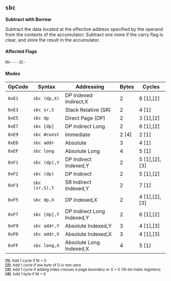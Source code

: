 
## `sbc`

**Subtract with Borrow**

Subtract the data located at the effective address specified by the operand from the contexts of the accumulator; Subtract one more if the carry flag is clear, and store the result in the accumulator.

#### Affected Flags

```
NV----ZC-
```

#### Modes

| OpCode | Syntax         | Addressing                 | Bytes | Cycles        |
|--------|----------------|----------------------------|-------|---------------|
| `0xE1` | `sbc (dp,X)`   | DP Indexed Indirect,X      | 2     | 6 [1],[2]     |
| `0xE3` | `sbc sr,S`     | Stack Relative (SR)        | 2     | 4 [1]         |
| `0xE5` | `sbc dp`       | Direct Page (DP)           | 2     | 3 [1],[2]     |
| `0xE7` | `sbc [dp]`     | DP Indirect Long           | 2     | 6 [1],[2]     |
| `0xE9` | `sbc #const`   | Immediate                  | 2 [4] | 2 [1]         |
| `0xED` | `sbc addr`     | Absolute                   | 3     | 4 [1]         |
| `0xEF` | `sbc long`     | Absolute Long              | 4     | 5 [1]         |
| `0xF1` | `sbc (dp),Y`   | DP Indirect Indexed,Y      | 2     | 5 [1],[2],[3] |
| `0xF2` | `sbc (dp)`     | DP Indirect                | 2     | 5 [1],[2]     |
| `0xF3` | `sbc (sr,S),Y` | SR Indirect Indexed,Y      | 2     | 7 [1]         |
| `0xF5` | `sbc dp,X`     | DP Indexed,X               | 2     | 4 [1],[2],[3] |
| `0xF7` | `sbc [dp],Y`   | DP Indirect Long Indexed,Y | 2     | 6 [1],[2]     |
| `0xF9` | `sbc addr,Y`   | Absolute Indexed,Y         | 3     | 4 [1],[3]     |
| `0xFD` | `sbc addr,X`   | Absolute Indexed,X         | 3     | 4 [1],[3]     |
| `0xFF` | `sbc long,X`   | Absolute Long Indexed,X    | 4     | 5 [1]         |

<sub>**[1]**: Add 1 cycle if M = 0</sub><br />
<sub>**[2]**: Add 1 cycle if low byte of D is non-zero</sub><br />
<sub>**[3]**: Add 1 cycle if adding index crosses a page boundary or X = 0 (16-bit index registers)</sub><br />
<sub>**[4]**: Add 1 byte if M = 0</sub><br />
